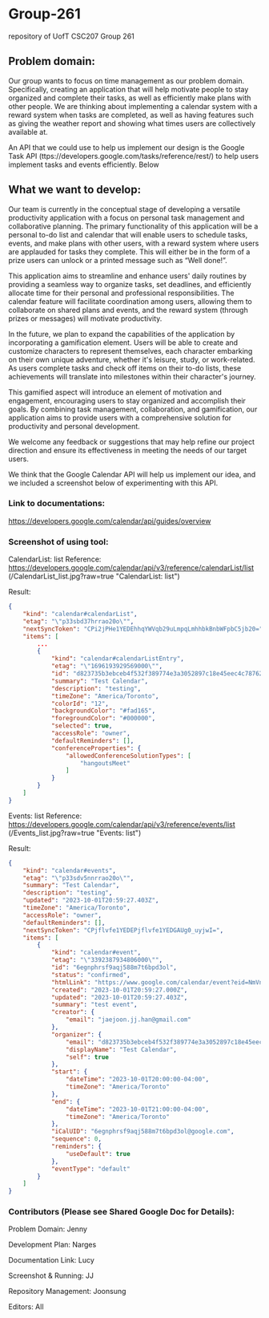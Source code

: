 # Group-261
repository of UofT CSC207 Group 261

## Problem domain:
Our group wants to focus on time management as our problem domain. Specifically, creating an application that will help motivate people to stay organized and complete their tasks, as well as efficiently make plans with other people. We are thinking about implementing a calendar system with a reward system when tasks are completed, as well as having features such as giving the weather report and showing what times users are collectively available at.

An API that we could use to help us implement our design is the Google Task API (ttps://developers.google.com/tasks/reference/rest/) to help users implement tasks and events efficiently. Below 


## What we want to develop:
Our team is currently in the conceptual stage of developing a versatile productivity application with a focus on personal task management and collaborative planning. The primary functionality of this application will be a personal to-do list and calendar that will enable users to schedule tasks, events, and make plans with other users, with a reward system where users are applauded for tasks they complete. This will either be in the form of a prize users can unlock or a printed message such as “Well done!”. 

This application aims to streamline and enhance users' daily routines by providing a seamless way to organize tasks, set deadlines, and efficiently allocate time for their personal and professional responsibilities. The calendar feature will facilitate coordination among users, allowing them to collaborate on shared plans and events, and the reward system (through prizes or messages) will motivate productivity.

In the future, we plan to expand the capabilities of the application by incorporating a gamification element. Users will be able to create and customize characters to represent themselves, each character embarking on their own unique adventure, whether it's leisure, study, or work-related. As users complete tasks and check off items on their to-do lists, these achievements will translate into milestones within their character's journey.

This gamified aspect will introduce an element of motivation and engagement, encouraging users to stay organized and accomplish their goals. By combining task management, collaboration, and gamification, our application aims to provide users with a comprehensive solution for productivity and personal development.

We welcome any feedback or suggestions that may help refine our project direction and ensure its effectiveness in meeting the needs of our target users.

We think that the Google Calendar API will help us implement our idea, and we included a screenshot below of experimenting with this API.

### Link to documentations:
https://developers.google.com/calendar/api/guides/overview


### Screenshot of using tool:
CalendarList: list
Reference: https://developers.google.com/calendar/api/v3/reference/calendarList/list
(/CalendarList_list.jpg?raw=true "CalendarList: list")

Result:
```json
{
    "kind": "calendar#calendarList",
    "etag": "\"p33sbd37hrrao20o\"",
    "nextSyncToken": "CPi2jPHe1YEDEhhqYWVqb29uLmpqLmhhbkBnbWFpbC5jb20=",
    "items": [
        ...   
        {
            "kind": "calendar#calendarListEntry",
            "etag": "\"1696193929569000\"",
            "id": "d823735b3ebceb4f532f389774e3a3052897c18e45eec4c78762bee63f68f601@group.calendar.google.com",
            "summary": "Test Calendar",
            "description": "testing",
            "timeZone": "America/Toronto",
            "colorId": "12",
            "backgroundColor": "#fad165",
            "foregroundColor": "#000000",
            "selected": true,
            "accessRole": "owner",
            "defaultReminders": [],
            "conferenceProperties": {
                "allowedConferenceSolutionTypes": [
                    "hangoutsMeet"
                ]
            }
        }
    ]
}
```
Events: list
Reference: https://developers.google.com/calendar/api/v3/reference/events/list
(/Events_list.jpg?raw=true "Events: list")

Result:
```json
{
    "kind": "calendar#events",
    "etag": "\"p33sdv5nnrrao20o\"",
    "summary": "Test Calendar",
    "description": "testing",
    "updated": "2023-10-01T20:59:27.403Z",
    "timeZone": "America/Toronto",
    "accessRole": "owner",
    "defaultReminders": [],
    "nextSyncToken": "CPjflvfe1YEDEPjflvfe1YEDGAUg0_uyjwI=",
    "items": [
        {
            "kind": "calendar#event",
            "etag": "\"3392387934806000\"",
            "id": "6egnphrsf9aqj588m7t6bpd3ol",
            "status": "confirmed",
            "htmlLink": "https://www.google.com/calendar/event?eid=NmVnbnBocnNmOWFxajU4OG03dDZicGQzb2wgZDgyMzczNWIzZWJjZWI0ZjUzMmYzODk3NzRlM2EzMDUyODk3YzE4ZTQ1ZWVjNGM3ODc2MmJlZTYzZjY4ZjYwMUBn",
            "created": "2023-10-01T20:59:27.000Z",
            "updated": "2023-10-01T20:59:27.403Z",
            "summary": "test event",
            "creator": {
                "email": "jaejoon.jj.han@gmail.com"
            },
            "organizer": {
                "email": "d823735b3ebceb4f532f389774e3a3052897c18e45eec4c78762bee63f68f601@group.calendar.google.com",
                "displayName": "Test Calendar",
                "self": true
            },
            "start": {
                "dateTime": "2023-10-01T20:00:00-04:00",
                "timeZone": "America/Toronto"
            },
            "end": {
                "dateTime": "2023-10-01T21:00:00-04:00",
                "timeZone": "America/Toronto"
            },
            "iCalUID": "6egnphrsf9aqj588m7t6bpd3ol@google.com",
            "sequence": 0,
            "reminders": {
                "useDefault": true
            },
            "eventType": "default"
        }
    ]
}
```

### Contributors (Please see Shared Google Doc for Details):
Problem Domain: Jenny

Development Plan: Narges

Documentation Link: Lucy

Screenshot & Running: JJ

Repository Management: Joonsung

Editors: All
